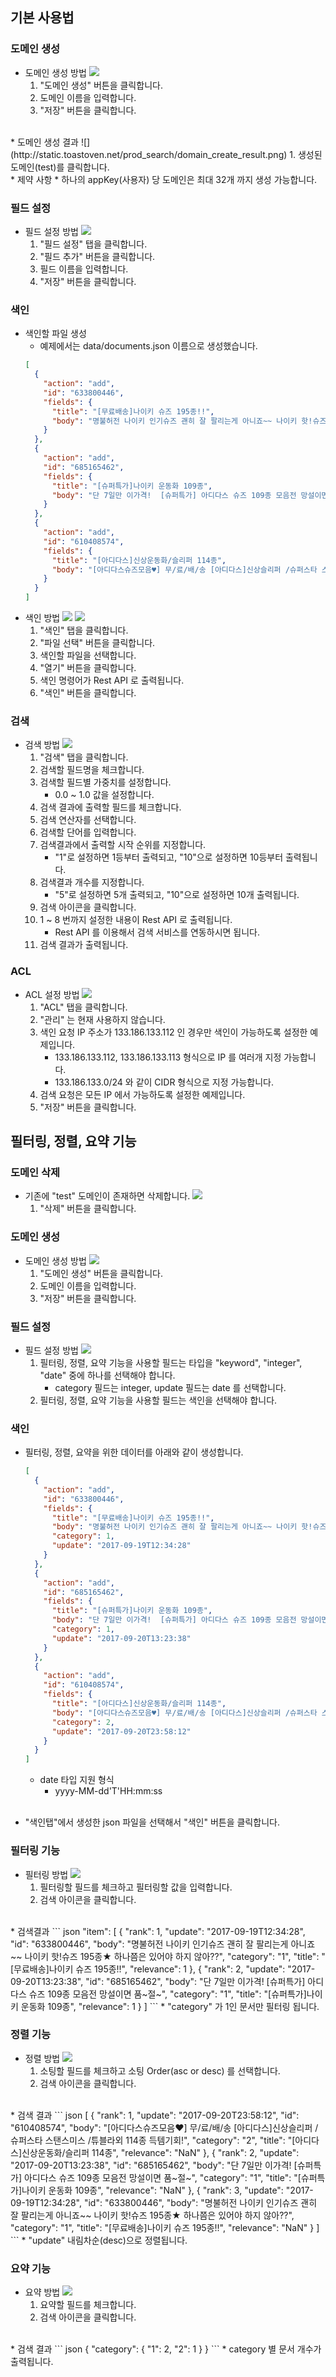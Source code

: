 
## 기본 사용법

### 도메인 생성
* 도메인 생성 방법
![](http://static.toastoven.net/prod_search/domain_create_procedure.png???)
  1. "도메인 생성" 버튼을 클릭합니다.
  2. 도메인 이름을 입력합니다.
  3. "저장" 버튼을 클릭합니다.
<br>
* 도메인 생성 결과
![](http://static.toastoven.net/prod_search/domain_create_result.png)
  1. 생성된 도메인(test)를 클릭합니다.
<br>
* 제약 사항
  * 하나의 appKey(사용자) 당 도메인은 최대 32개 까지 생성 가능합니다.

### 필드 설정
* 필드 설정 방법
![](http://static.toastoven.net/prod_search/field_create_procedure.png)
  1. "필드 설정" 탭을 클릭합니다.
  2. "필드 추가" 버튼을 클릭합니다.
  3. 필드 이름을 입력합니다.
  4. "저장" 버튼을 클릭합니다.

### 색인
* 색인할 파일 생성
  * 예제에서는 data/documents.json 이름으로 생성했습니다.
  ``` json
  [
    {
      "action": "add",
      "id": "633800446",
      "fields": {
        "title": "[무료배송]나이키 슈즈 195종!!",
        "body": "명불허전 나이키 인기슈즈 괜히 잘 팔리는게 아니죠~~ 나이키 핫!슈즈 195종★ 하나쯤은 있어야 하지 않아??"
      }
    },
    {
      "action": "add",
      "id": "685165462",
      "fields": {
        "title": "[슈퍼특가]나이키 운동화 109종",
        "body": "단 7일만 이가격!  [슈퍼특가] 아디다스 슈즈 109종 모음전 망설이면 품~절~"
      }
    },
    {
      "action": "add",
      "id": "610408574",
      "fields": {
        "title": "[아디다스]신상운동화/슬리퍼 114종",
        "body": "[아디다스슈즈모음♥] 무/료/배/송 [아디다스]신상슬리퍼 /슈퍼스타 스탠스미스 /튜블라외 114종 득템기회!"
      }
    }
  ]
  ```
* 색인 방법
![](http://static.toastoven.net/prod_search/indexing_procedure_01.png?????)
![](http://static.toastoven.net/prod_search/indexing_procedure_02.png????????)
  1. "색인" 탭을 클릭합니다.
  2. "파일 선택" 버튼을 클릭합니다.
  3. 색인할 파일을 선택합니다.
  4. "열기" 버튼을 클릭합니다.  
  5. 색인 명령어가 Rest API 로 출력됩니다.
  6. "색인" 버튼을 클릭합니다.

### 검색
* 검색 방법
![](http://static.toastoven.net/prod_search/search_procedure.png)
  1. "검색" 탭을 클릭합니다.
  2. 검색할 필드명을 체크합니다.
  3. 검색할 필드별 가중치를 설정합니다.
     * 0.0 ~ 1.0 값을 설정합니다.
  4. 검색 결과에 출력할 필드를 체크합니다.
  5. 검색 연산자를 선택합니다.
  6. 검색할 단어를 입력합니다.
  7. 검색결과에서 출력할 시작 순위를 지정합니다.
     * "1"로 설정하면 1등부터 출력되고, "10"으로 설정하면 10등부터 출력됩니다.
  8. 검색결과 개수를 지정합니다.
     * "5"로 설정하면 5개 출력되고, "10"으로 설정하면 10개 출력됩니다.
  9. 검색 아이콘을 클릭합니다.
  10. 1 ~ 8 번까지 설정한 내용이 Rest API 로 출력됩니다.
      * Rest API 를 이용해서 검색 서비스를 연동하시면 됩니다.
  11. 검색 결과가 출력됩니다.   

### ACL
* ACL 설정 방법
![](http://static.toastoven.net/prod_search/acl_procedure.png)
  1. "ACL" 탭을 클릭합니다.
  2. "관리" 는 현재 사용하지 않습니다.
  3. 색인 요청 IP 주소가 133.186.133.112 인 경우만 색인이 가능하도록 설정한 예제입니다.
     * 133.186.133.112, 133.186.133.113 형식으로 IP 를 여러개 지정 가능합니다.
     * 133.186.133.0/24 와 같이 CIDR 형식으로 지정 가능합니다.
  4. 검색 요청은 모든 IP 에서 가능하도록 설정한 예제입니다.
  5. "저장" 버튼을 클릭합니다.

## 필터링, 정렬, 요약 기능

### 도메인 삭제
* 기존에 "test" 도메인이 존재하면 삭제합니다.
  ![](http://static.toastoven.net/prod_search/domain_delete_procedure.png)
  1. "삭제" 버튼을 클릭합니다.

### 도메인 생성
* 도메인 생성 방법
  ![](http://static.toastoven.net/prod_search/domain_create_procedure.png???)
    1. "도메인 생성" 버튼을 클릭합니다.
    2. 도메인 이름을 입력합니다.
    3. "저장" 버튼을 클릭합니다.

### 필드 설정
* 필드 설정 방법
![](http://static.toastoven.net/prod_search/field_3_function.png?)
  1. 필터링, 정렬, 요약 기능을 사용할 필드는 타입을 "keyword", "integer", "date" 중에 하나를 선택해야 합니다.
     * category 필드는 integer, update 필드는 date 를 선택합니다.
  2. 필터링, 정렬, 요약 기능을 사용할 필드는 색인을 선택해야 합니다.

### 색인  
* 필터링, 정렬, 요약을 위한 데이터를 아래와 같이 생성합니다.
  ``` json
  [
    {
      "action": "add",
      "id": "633800446",
      "fields": {
        "title": "[무료배송]나이키 슈즈 195종!!",
        "body": "명불허전 나이키 인기슈즈 괜히 잘 팔리는게 아니죠~~ 나이키 핫!슈즈 195종★ 하나쯤은 있어야 하지 않아??",
        "category": 1,
        "update": "2017-09-19T12:34:28"
      }
    },
    {
      "action": "add",
      "id": "685165462",
      "fields": {
        "title": "[슈퍼특가]나이키 운동화 109종",
        "body": "단 7일만 이가격!  [슈퍼특가] 아디다스 슈즈 109종 모음전 망설이면 품~절~",
        "category": 1,
        "update": "2017-09-20T13:23:38"
      }
    },
    {
      "action": "add",
      "id": "610408574",
      "fields": {
        "title": "[아디다스]신상운동화/슬리퍼 114종",
        "body": "[아디다스슈즈모음♥] 무/료/배/송 [아디다스]신상슬리퍼 /슈퍼스타 스탠스미스 /튜블라외 114종 득템기회!",
        "category": 2,
        "update": "2017-09-20T23:58:12"
      }
    }
  ]
  ```
  * date 타입 지원 형식
    * yyyy-MM-dd'T'HH:mm:ss

  <br>
* "색인탭"에서 생성한 json 파일을 선택해서 "색인" 버튼을 클릭합니다.

### 필터링 기능
* 필터링 방법
 ![](http://static.toastoven.net/prod_search/search_filtering_function.png)
    1. 필터링할 필드를 체크하고 필터링할 값을 입력합니다.
    2. 검색 아이콘을 클릭합니다.
<br>
* 검색결과
  ``` json
  "item": [
    {
      "rank": 1,
      "update": "2017-09-19T12:34:28",
      "id": "633800446",
      "body": "명불허전 나이키 인기슈즈 괜히 잘 팔리는게 아니죠~~ 나이키 핫!슈즈 195종★ 하나쯤은 있어야 하지 않아??",
      "category": "1",
      "title": "[무료배송]나이키 슈즈 195종!!",
      "relevance": 1
    },
    {
      "rank": 2,
      "update": "2017-09-20T13:23:38",
      "id": "685165462",
      "body": "단 7일만 이가격!  [슈퍼특가] 아디다스 슈즈 109종 모음전 망설이면 품~절~",
      "category": "1",
      "title": "[슈퍼특가]나이키 운동화 109종",
    "relevance": 1
    }
  ]
  ```
  * "category" 가 1인 문서만 필터링 됩니다.

### 정렬 기능
* 정렬 방법
  ![](http://static.toastoven.net/prod_search/search_sorting_function.png?)
    1. 소팅할 필드를 체크하고 소팅 Order(asc or desc) 를 선택합니다.
    2. 검색 아이콘을 클릭합니다.
<br>
* 검색 결과
  ``` json
  [
    {
      "rank": 1,
      "update": "2017-09-20T23:58:12",
      "id": "610408574",
      "body": "[아디다스슈즈모음♥] 무/료/배/송 [아디다스]신상슬리퍼 /슈퍼스타 스탠스미스 /튜블라외 114종 득템기회!",
      "category": "2",
      "title": "[아디다스]신상운동화/슬리퍼 114종",
      "relevance": "NaN"
    },
    {
      "rank": 2,
      "update": "2017-09-20T13:23:38",
      "id": "685165462",
      "body": "단 7일만 이가격!  [슈퍼특가] 아디다스 슈즈 109종 모음전 망설이면 품~절~",
      "category": "1",
      "title": "[슈퍼특가]나이키 운동화 109종",
      "relevance": "NaN"
    },
    {
      "rank": 3,
      "update": "2017-09-19T12:34:28",
      "id": "633800446",
      "body": "명불허전 나이키 인기슈즈 괜히 잘 팔리는게 아니죠~~ 나이키 핫!슈즈 195종★ 하나쯤은 있어야 하지 않아??",
      "category": "1",
      "title": "[무료배송]나이키 슈즈 195종!!",
      "relevance": "NaN"
    }
  ]
  ```    
  * "update" 내림차순(desc)으로 정렬됩니다.

### 요약 기능
* 요약 방법
![](http://static.toastoven.net/prod_search/search_summary_function.png???)
  1. 요약할 필드를 체크합니다.
  2. 검색 아이콘을 클릭합니다.
<br>
* 검색 결과
  ``` json
  {
    "category": {
      "1": 2,
      "2": 1
    }
  }
  ```
  * category 별 문서 개수가 출력됩니다.
